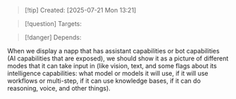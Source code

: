 
>[!tip] Created: [2025-07-21 Mon 13:21]

>[!question] Targets: 

>[!danger] Depends: 

When we display a napp that has assistant capabilities or bot capabilities (AI capabilities that are exposed), we should show it as a picture of different modes that it can take input in (like vision, text, and some flags about its intelligence capabilities: what model or models it will use, if it will use workflows or multi-step, if it can use knowledge bases, if it can do reasoning, voice, and other things). 